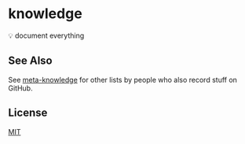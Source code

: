 # knowledge
💡 document everything

## See Also
See [meta-knowledge](https://github.com/RichardLitt/meta-knowledge) for other
lists by people who also record stuff on GitHub.

## License
[MIT](https://tldrlegal.com/license/mit-license)
